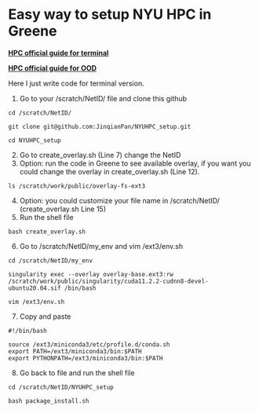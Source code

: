 # Easy way to setup NYU HPC in Greene 
**[HPC official guide for terminal](https://sites.google.com/nyu.edu/nyu-hpc/hpc-systems/greene/software/singularity-with-miniconda#h.keuu4ltugboh)**

**[HPC official guide for OOD](https://sites.google.com/nyu.edu/nyu-hpc/hpc-systems/greene/software/open-ondemand-ood-with-condasingularity)**

Here I just write code for terminal version.
1. Go to your /scratch/NetID/ file and clone this github
```
cd /scratch/NetID/
```
```
git clone git@github.com:JinqianPan/NYUHPC_setup.git
```
```
cd NYUHPC_setup
```
2. Go to create_overlay.sh (Line 7) change the NetID
3. Option: run the code in Greene to see available overlay, if you want you could change the overlay in create_overlay.sh (Line 12).
```
ls /scratch/work/public/overlay-fs-ext3
```
4. Option: you could customize your file name in /scratch/NetID/ (create_overlay.sh Line 15)
5. Run the shell file
```
bash create_overlay.sh
```
6. Go to /scratch/NetID/my_env and vim /ext3/env.sh
```
cd /scratch/NetID/my_env
```
```
singularity exec --overlay overlay-base.ext3:rw /scratch/work/public/singularity/cuda11.2.2-cudnn8-devel-ubuntu20.04.sif /bin/bash
```
```
vim /ext3/env.sh
```
7. Copy and paste
```
#!/bin/bash

source /ext3/miniconda3/etc/profile.d/conda.sh
export PATH=/ext3/miniconda3/bin:$PATH
export PYTHONPATH=/ext3/miniconda3/bin:$PATH
```
8. Go back to file and run the shell file
```
cd /scratch/NetID/NYUHPC_setup
```
```
bash package_install.sh
```